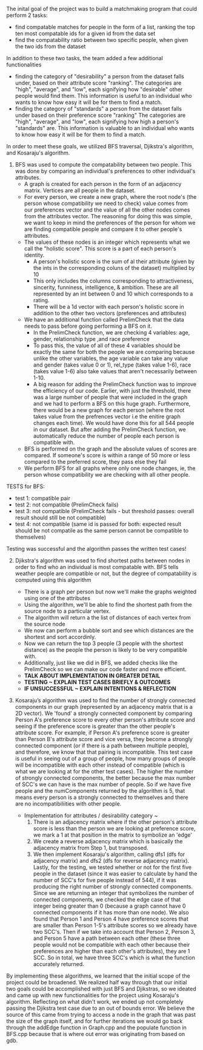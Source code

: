 <!-- The output and correctness of each algorithm – You should summarize, visualize, or highlight some part of the full-scale run of each algorithm. Additionally, the report should briefly describe what tests you performed to confirm that each algorithm was working as intended.

The answer to your leading question – You should direct address your proposed leading question. How did you answer this question? What did you discover? If your project was ultimately unsuccessful, give a brief reflection about what worked and what you would do differently as a team. -->

The inital goal of the project was to build a matchmaking program that could perform 2 tasks: 
- find compatable matches for people in the form of a list, ranking the top ten most compatable ids for a given id from the data set
- find the compatability ratio between two specific people, when given the two ids from the dataset

In addition to these two tasks, the team added a few additional functionalities
- finding the category of "desirability" a person from the dataset falls under, based on their attribute score "ranking". The categories are "high", "average", and "low", each signifying how "desirable" other people would find them. This information is useful to an individual who wants to know how easy it will be for them to find a match.
- finding the category of "standards" a person from the dataset falls under based on their preference score "ranking" The categories are "high", "average", and "low", each signifying how high a person's "standards" are. This information is valuable to an individual who wants to know how easy it will be for them to find a match.

In order to meet these goals, we utilized BFS traversal, Djikstra's algorithm, and Kosaraju's algorithm. 

1. BFS was used to compute the compatability between two people. This was done by comparing an individual's preferences to other individual's attributes.
    - A graph is created for each person in the form of an adjacency matrix. Vertices are all people in the dataset.
    - For every person, we create a new graph, where the root node's (the person whose compatibility we need to check) value comes from our preferences vector and the value of all the other nodes comes from the attributes vector. The reasoning for doing this was simple, we want to keep in mind the preferences of the person for whom we are finding compatible people and compare it to other people's attributes.
    - The values of these nodes is an integer which represents what we call the "holistic score". This score is a part of each person's identity.
        - A person's holistic score is the sum of al their attribute (given by the ints in the corresponding coluns of the dataset) multiplied by 10
        - This only includes the columns corresponding to attractiveness, sincerity, funniness, intelligence, & ambition. These are all represented by an int between 0 and 10 which corresponds to a rating. 
        - There will be a 1d vector with each person's holistic score in addition to the other two vectors (preferences and attributes)
    - We have an additional function called PrelimCheck that the data needs to pass before going performing a BFS on it. 
        - In the PrelimCheck function, we are checking 4 variables: age, gender, relationship type ,and race preference
        - To pass this, the value of all of these 4 variables should be exactly the same for both the people we are comparing because unlike the other variables, the age variable can take any value and gender (takes value 0 or 1), rel_type (takes value 1-6), race (takes value 1-6) also take values that aren't necessarily between 1-10.
        - A big reason for adding the PrelimCheck function was to improve the efficiency of our code. Earlier, with just the threshold, there was a large number of people that were included in the graph and we had to perform a BFS on this huge graph. Furthermore, there would be a new graph for each person (where the root takes value from the prefrences vector i.e the enitire graph changes each time). We would have done this for all 544 people in our dataset. But after adding the PrelimCheck function, we automatically reduce the number of people each person is compatible with.
    - BFS is performed on the graph and the absolute values of scores are compared. If someone's score is within a range of 50 more or less compared to the preferred score, they pass else they fail
    - We perform BFS for all graphs where only one node changes, ie, the person whose compatibility we are checking with all other people. 

TESTS for BFS:
   
   - test 1: compatible pair
   - test 2: not compatible (PrelimCheck fails)
   - test 3: not compatible (PrelimCheck fails - but threshold passes: overall result should still be not compatible)
   - test 4: not compatible (same id is passed for both: expected result should be not compatile as the same person cannot be compatible to themselves)
    
 Testing was successful and the algorithm passes the written test cases! 
    
    
    
2. Djikstra's algorithm was used to find shortest paths between nodes in order to find who an individual is most compatable with. BFS tells weather people are compatible or not, but the degree of compatability is computed using this algorithm
    - There is a graph per person but now we'll make the graphs weighted using one of the attributes
    - Using the algorithm, we'll be able to find the shortest path from the source node to a particular vertex. 
    - The algorithm will return a the list of distances of each vertex from the source node
    - We now can perform a bubble sort and see which distances are the shortest and sort accordinly. 
    - Now we can return the top 3 people (3 people with the shortest distance) as the people the person is likely to be very compatible with. 
    - Additionally, just like we did in BFS, we added checks like the PrelimCheck so we can make our code faster and more efficient. 
    - **TALK ABOUT IMPLEMENTATION IN GREATER DETAIL**
    - **TESTING ~ EXPLAIN TEST CASES BRIEFLY & OUTCOMES**
    - **IF UNSUCCESSFUL ~ EXPLAIN INTENTIONS & REFLECTION**


3. Kosaraju’s algorithm was used to find the number of strongly connected components in our graph (represented by an adjacency matrix that is a 2D vector). We 'found' a strongly connected component by comparing Person A's preference score to every other person's attribute score and seeing if the preference score is greater than the other people's attribute score. For example, if Person A's preference score is greater than Person B's attribute score and vice versa, they become a strongly connected component (or if there is a path between multiple people), and therefore, we know that that pairing is incompatible. This test case is useful in seeing out of a group of people, how many groups of people will be incompatible with each other instead of compatible (which is what we are looking at for the other test cases). The higher the number of strongly connected components, the better because the max number of SCC's we can have is the max number of people. So if we have five people and the numComponents returned by the algorithm is 5, that means every person is a strongly connected to themselves and there are no incompatibiliities with other people. 
    - Implementation for attributes / desirability category ~
        1. There is an adjacency matrix where if the other person's attribute score is less than the person we are looking at preference score, we mark a 1 at that position in the matrix to symbolize an 'edge'
        2. We create a reverse adjacency matrix which is basically the adjacency matrix from Step 1, but transposed. 
        3. We then implement Kosaraju's algorithm, calling dfs1 (dfs for adjacency matrix) and dfs2 (dfs for reverse adjacency matrix).
 Lastly, for the testing, we tested whether or not for the first five people in the dataset (since it was easier to calculate by hand the number of SCC's for five people instead of 544), if it was producing the right number of strongly connected components. Since we are returning an integer that symbolizes the number of connected components, we checked the edge case of that integer being greater than 0 (because a graph cannot have 0 connected components if it has more than one node). We also found that Person 1 and Person 4 have preference scores that are smaller than Person 1-5's attribute scores so we already have two SCC's. Then if we take into account that Person 2, Person 3, and Person 5 have a path between each other (these three people would not be compatible with each other because their preferences are higher than each other's attributes), they are 1 SCC. So in total, we have three SCC's which is what the function accurately returned. 

By implementing these algorithms, we learned that the initial scope of the project could be broadened. We realized half way through that our initial two goals could be accomplished with just BFS and Djikstras, so we ideated and came up with new functionalities for the project using Kosaraju's algorithm. Reflecting on what didn't work, we ended up not completely passing the Djikstra test case due to an out of bounds error. We believe the source of this came from trying to access a node in the graph that was past the size of the graph itself, and for further iterations we would go back through the addEdge function in Graph.cpp and the populate function in BFS.cpp because that is where out error was originating from based on gdb. 

